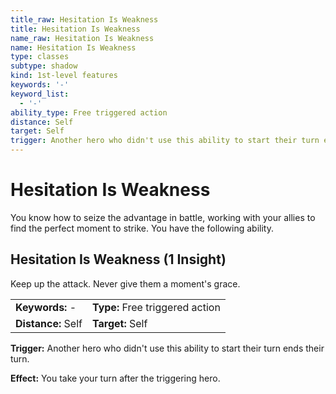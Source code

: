 ```yaml
---
title_raw: Hesitation Is Weakness
title: Hesitation Is Weakness
name_raw: Hesitation Is Weakness
name: Hesitation Is Weakness
type: classes
subtype: shadow
kind: 1st-level features
keywords: '-'
keyword_list:
  - '-'
ability_type: Free triggered action
distance: Self
target: Self
trigger: Another hero who didn't use this ability to start their turn ends their turn.
---
```


# Hesitation Is Weakness

You know how to seize the advantage in battle, working with your allies to find the perfect moment to strike. You have the following ability.

## Hesitation Is Weakness (1 Insight)

Keep up the attack. Never give them a moment's grace.

|                    |                                 |
| :----------------- | :------------------------------ |
| **Keywords:** -    | **Type:** Free triggered action |
| **Distance:** Self | **Target:** Self                |

**Trigger:** Another hero who didn't use this ability to start their turn ends their turn.

**Effect:** You take your turn after the triggering hero.

